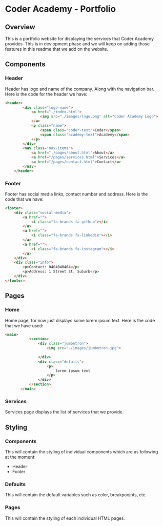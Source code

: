 # Coder Academy - Portfolio

## Overview

This is a portfolio website for displaying the services that Coder Academy provides. This is in devlopment phase and we will keep on adding those features in this readme that we add on the website. 

## Components

### Header
Header has logo and name of the company. Along with the navigation bar. Here is the code for the header we have:
``` html
<header>
        <div class="logo-name">
            <a href="./index.html">
                <img src="./images/logo.png" alt="Coder Academy Logo">
            </a>
            <p class="name">
                <span class="coder-text">Coder</span>
                <span class="academy-text">Academy</span>
            </p>
        </div>
        <nav class="nav-items">
            <a href="./pages/about.html">About</a>
            <a href="/pages/services.html">Services</a>
            <a href="/pages/contact.html">Contact</a>
        </nav>
    </header>
```

### Footer
Footer has social media links, contact number and address. Here is the code that we have:
```html
<footer>
    <div class="social-media">
        <a href="">
            <i class="fa-brands fa-github"></i>
        </a>
        <a href="">
            <i class="fa-brands fa-linkedin"></i>
        </a>
        <a href="">
            <i class="fa-brands fa-instagram"></i>
        </a>
    </div>
    <div class="info">
        <p>Contact: 0404040404</p>
        <p>Address: 1 Street St, Suburb</p>
    </div>
</footer>
```

## Pages

### Home
Home page, for now just displays some lorem ipsum text. Here is the code that we have used:
 ```html
 <main>
            <section>
                <div class="jumbotron">
                    <img src="./images/jumbotron.jpg">
                    
                </div>
                <div class="details">
                    <p>
                        lorem ipsum text
                    </p>
                </div>
            </section>
        </main>
 ```

### Services
Services page displays the list of services that we provide. 
## Styling

### Components

This will contain the styling of individual components which are as following at the moment:
- Header
- Footer

### Defaults
This will contain the default variables such as color, breakpoojnts, etc.

### Pages
This will contain the styling of each individual HTML pages.